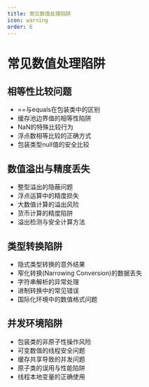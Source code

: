 ```yaml
---
title: 常见数值处理陷阱
icon: warning
order: 6
---
```


# 常见数值处理陷阱

## 相等性比较问题

- ==与equals在包装类中的区别
- 缓存池边界值的相等性陷阱
- NaN的特殊比较行为
- 浮点数相等比较的正确方式
- 包装类型null值的安全比较

## 数值溢出与精度丢失

- 整型溢出的隐蔽问题
- 浮点运算中的精度损失
- 大数值计算的溢出风险
- 货币计算的精度陷阱
- 溢出检测与安全计算方法

## 类型转换陷阱

- 隐式类型转换的意外结果
- 窄化转换(Narrowing Conversion)的数据丢失
- 字符串解析的异常处理
- 进制转换中的常见错误
- 国际化环境中的数值格式问题

## 并发环境陷阱

- 包装类的非原子性操作风险
- 可变数值的线程安全问题
- 缓存共享导致的并发问题
- 原子类的误用与性能陷阱
- 线程本地变量的正确使用
